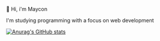  :wave: Hi, i'm Maycon
 
 I'm studying programming with a focus on web development 

[![Anurag's GitHub stats](https://github-readme-stats.vercel.app/api?username=maycon-damiao&theme=tokyonight)](https://github.com/anuraghazra/github-readme-stats)

<!--
**maycon-damiao/maycon-damiao** is a ✨ _special_ ✨ repository because its `README.md` (this file) appears on your GitHub profile.

Here are some ideas to get you started:

- 🔭 I’m currently working on ...
- 🌱 I’m currently learning ...
- 👯 I’m looking to collaborate on ...
- 🤔 I’m looking for help with ...
- 💬 Ask me about ...
- 📫 How to reach me: ...
- 😄 Pronouns: ...
- ⚡ Fun fact: ...
-->
